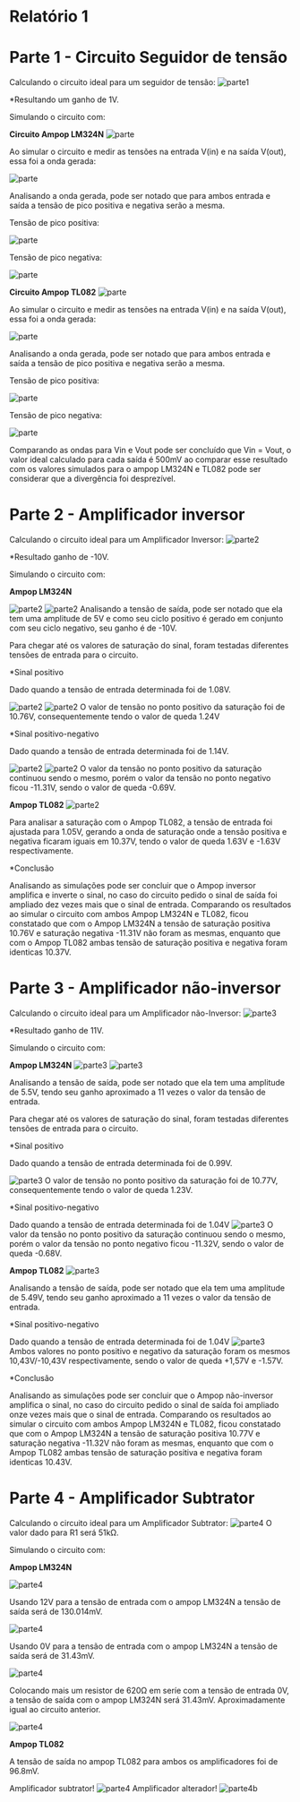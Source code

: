 # Relatório 1

# Parte 1 - Circuito Seguidor de tensão

Calculando o circuito ideal para um seguidor de tensão:
![parte1](https://i.imgur.com/ztKlYti.jpg)

*Resultando um ganho de 1V.

Simulando o circuito com:

**Circuito Ampop LM324N**
![parte](https://i.imgur.com/7TfuZcd.png)

Ao simular o circuito e medir as tensões na entrada V(in) e na saída V(out), essa foi a onda gerada:

![parte](https://i.imgur.com/PYR5Fvt.jpg)

Analisando a onda gerada, pode ser notado que para ambos entrada e saída a tensão de pico positiva e negativa serão a mesma.

Tensão de pico positiva:

![parte](https://i.imgur.com/8Kgd4bk.jpg)

Tensão de pico negativa:

![parte](https://i.imgur.com/ca4FYjS.jpg)

**Circuito Ampop TL082**
![parte](https://i.imgur.com/uSris5D.jpg)

Ao simular o circuito e medir as tensões na entrada V(in) e na saída V(out), essa foi a onda gerada:

![parte](https://i.imgur.com/yNUh3hg.jpg)

Analisando a onda gerada, pode ser notado que para ambos entrada e saída a tensão de pico positiva e negativa serão a mesma.

Tensão de pico positiva:

![parte](https://i.imgur.com/HKZPdRj.jpg)

Tensão de pico negativa:

![parte](https://i.imgur.com/fbOJFzw.jpg)



Comparando as ondas para Vin e Vout pode ser concluído que Vin = Vout, o valor ideal calculado para cada saída é 500mV ao comparar esse resultado com os valores simulados para o ampop LM324N e TL082 pode ser considerar que a divergência foi desprezível.


# Parte 2 - Amplificador inversor

Calculando o circuito ideal para um Amplificador Inversor:
![parte2](https://i.imgur.com/oSypGPt.jpg)

*Resultado ganho de -10V.

Simulando o circuito com:

**Ampop LM324N**

![parte2](https://i.imgur.com/POEqPhO.jpg)
![parte2](https://i.imgur.com/CIOG0fM.jpg)
Analisando a tensão de saída, pode ser notado que ela tem uma amplitude de 5V e como seu ciclo positivo é gerado em conjunto com seu ciclo negativo, seu ganho é de -10V.

Para chegar até os valores de saturação do sinal, foram testadas diferentes tensões de entrada para o circuito.

*Sinal positivo

Dado quando a tensão de entrada determinada foi de 1.08V.

![parte2](https://i.imgur.com/Ds83u3J.jpg)
![parte2](https://i.imgur.com/7wtg64C.jpg)
O valor de tensão no ponto positivo da saturação foi de 10.76V, consequentemente tendo o valor de queda 1.24V

*Sinal positivo-negativo

Dado quando a tensão de entrada determinada foi de 1.14V.

![parte2](https://i.imgur.com/kvlz8WQ.jpg)
![parte2](https://i.imgur.com/oIyA3gx.jpg)
O valor da tensão no ponto positivo da saturação continuou sendo o mesmo, porém o valor da tensão no ponto negativo ficou -11.31V, sendo o valor de queda -0.69V.

**Ampop TL082**
![parte2](https://i.imgur.com/jNWPWfy.jpg)

Para analisar a saturação com o Ampop TL082, a tensão de entrada foi ajustada para 1.05V, gerando a onda de saturação onde a tensão positiva e negativa ficaram iguais em 10.37V, tendo o valor de queda 1.63V e -1.63V respectivamente.

*Conclusão

Analisando as simulações pode ser concluir que o Ampop inversor amplifica e inverte o sinal, no caso do circuito pedido o sinal de saída foi ampliado dez vezes mais que o sinal de entrada.
Comparando os resultados ao simular o circuito com ambos Ampop LM324N e TL082, ficou constatado que com o Ampop LM324N a tensão de saturação positiva 10.76V e saturação negativa -11.31V não foram as mesmas, enquanto que com o Ampop TL082 ambas tensão de saturação positiva e negativa foram identicas 10.37V.


# Parte 3 - Amplificador não-inversor

Calculando o circuito ideal para um Amplificador não-Inversor:
![parte3](https://i.imgur.com/FB0zCyB.jpg)

*Resultado ganho de 11V.

Simulando o circuito com:

**Ampop LM324N** 
![parte3](https://i.imgur.com/JDmIghp.jpg)
![parte3](https://i.imgur.com/4UWTpI7.jpg)

Analisando a tensão de saída, pode ser notado que ela tem uma amplitude de 5.5V, tendo seu ganho aproximado a 11 vezes o valor da tensão de entrada.

Para chegar até os valores de saturação do sinal, foram testadas diferentes tensões de entrada para o circuito.

*Sinal positivo

Dado quando a tensão de entrada determinada foi de 0.99V.

![parte3](https://i.imgur.com/hVkPLt8.jpg)
O valor de tensão no ponto positivo da saturação foi de 10.77V, consequentemente tendo o valor de queda 1.23V.

*Sinal positivo-negativo

Dado quando a tensão de entrada determinada foi de 1.04V
![parte3](https://i.imgur.com/QWiLkF4.jpg)
O valor da tensão no ponto positivo da saturação continuou sendo o mesmo, porém o valor da tensão no ponto negativo ficou -11.32V, sendo o valor de queda -0.68V.


**Ampop TL082**
![parte3](https://i.imgur.com/wE7GaZZ.jpg)

Analisando a tensão de saída, pode ser notado que ela tem uma amplitude de 5.49V, tendo seu ganho aproximado a 11 vezes o valor da tensão de entrada.

*Sinal positivo-negativo

Dado quando a tensão de entrada determinada foi de 1.04V
![parte3](https://i.imgur.com/w55IG8s.jpg)
Ambos valores no ponto positivo e negativo da saturação foram os mesmos 10,43V/-10,43V respectivamente, sendo o valor de queda +1,57V e -1.57V.

*Conclusão

Analisando as simulações pode ser concluir que o Ampop não-inversor amplifica o sinal, no caso do circuito pedido o sinal de saída foi ampliado onze vezes mais que o sinal de entrada.
Comparando os resultados ao simular o circuito com ambos Ampop LM324N e TL082, ficou constatado que com o Ampop LM324N a tensão de saturação positiva 10.77V e saturação negativa -11.32V não foram as mesmas, enquanto que com o Ampop TL082 ambas tensão de saturação positiva e negativa foram identicas 10.43V.


# Parte 4 - Amplificador Subtrator

Calculando o circuito ideal para um Amplificador Subtrator:
![parte4](https://i.imgur.com/SEC59cY.jpg)
O valor dado para R1 será 51kΩ.

Simulando o circuito com:

**Ampop LM324N**

![parte4](https://i.imgur.com/Zd3YtMf.jpg)

Usando 12V para a tensão de entrada com o ampop LM324N a tensão de saída será de 130.014mV.

![parte4](https://i.imgur.com/PLU7khy.jpg)

Usando 0V para a tensão de entrada com o ampop LM324N a tensão de saída será de 31.43mV.

![parte4](https://i.imgur.com/SC55S2d.jpg)

Colocando mais um resistor de 620Ω em seríe com a tensão de entrada 0V, a tensão de saída com o ampop LM324N será 31.43mV. Aproximadamente igual ao circuito anterior.

![parte4](https://i.imgur.com/KwCWjwq.jpg)


**Ampop TL082**

A tensão de saída no ampop TL082 para ambos os amplificadores foi de 96.8mV. 

Amplificador subtrator!
![parte4]()
Amplificador alterador!
![parte4b]()

